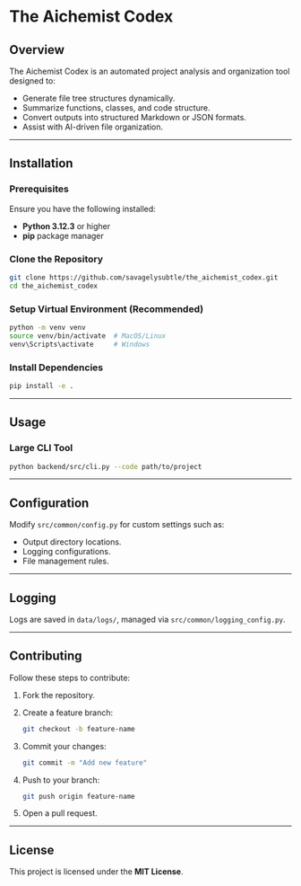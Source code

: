 # **The Aichemist Codex**

## **Overview**

The Aichemist Codex is an automated project analysis and organization tool designed to:

- Generate file tree structures dynamically.
- Summarize functions, classes, and code structure.
- Convert outputs into structured Markdown or JSON formats.
- Assist with AI-driven file organization.

---

## **Installation**

### **Prerequisites**

Ensure you have the following installed:

- **Python 3.12.3** or higher
- **pip** package manager

### **Clone the Repository**

```sh
git clone https://github.com/savagelysubtle/the_aichemist_codex.git
cd the_aichemist_codex
```

### **Setup Virtual Environment (Recommended)**

```sh
python -m venv venv
source venv/bin/activate  # MacOS/Linux
venv\Scripts\activate     # Windows
```

### **Install Dependencies**

```sh
pip install -e .
```

---

## **Usage**

### **Large CLI Tool**

```sh
python backend/src/cli.py --code path/to/project
```

---

## **Configuration**

Modify `src/common/config.py` for custom settings such as:

- Output directory locations.
- Logging configurations.
- File management rules.

---

## **Logging**

Logs are saved in `data/logs/`, managed via `src/common/logging_config.py`.

---

## **Contributing**

Follow these steps to contribute:

1. Fork the repository.
2. Create a feature branch:

   ```sh
   git checkout -b feature-name
   ```

3. Commit your changes:

   ```sh
   git commit -m "Add new feature"
   ```

4. Push to your branch:

   ```sh
   git push origin feature-name
   ```

5. Open a pull request.

---

## **License**

This project is licensed under the **MIT License**.

```

